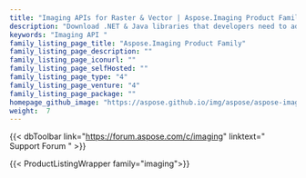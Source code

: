 ```yaml
---
title: "Imaging APIs for Raster & Vector | Aspose.Imaging Product Family "
description: "Download .NET & Java libraries that developers need to add powerful imaging capabilities to their applications.  "
keywords: "Imaging API "
family_listing_page_title: "Aspose.Imaging Product Family"
family_listing_page_description: ""
family_listing_page_iconurl: ""
family_listing_page_selfHosted: ""
family_listing_page_type: "4"
family_listing_page_venture: "4"
family_listing_page_package: ""
homepage_github_image: "https://aspose.github.io/img/aspose/aspose-imaging.png"
weight:  7
---
```


{{< dbToolbar link="https://forum.aspose.com/c/imaging" linktext=" Support Forum " >}}

{{< ProductListingWrapper family="imaging">}}
